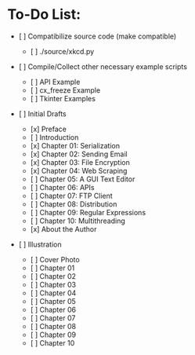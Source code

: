# To-Do List:

* \[ \] Compatibilize source code \(make compatible\)
  * \[ \] .\/source\/xkcd.py


* \[ \] Compile\/Collect other necessary example
  scripts
  * \[ \] API Example
  * \[ \] cx\_freeze Example
  * \[ \] Tkinter Examples


* \[ \] Initial Drafts
  * \[x\] Preface
  * \[ \] Introduction
  * \[x\] Chapter 01: Serialization
  * \[x\] Chapter 02: Sending Email
  * \[x\] Chapter 03: File Encryption
  * \[x\] Chapter 04: Web Scraping
  * \[ \] Chapter 05: A GUI Text Editor
  * \[ \] Chapter 06: APIs
  * \[ \] Chapter 07: FTP Client
  * \[ \] Chapter 08: Distribution
  * \[ \] Chapter 09: Regular Expressions
  * \[ \] Chapter 10: Multithreading
  * \[x\] About the Author


* \[ \] Illustration
  * \[ \] Cover Photo
  * \[ \] Chapter 01
  * \[ \] Chapter 02
  * \[ \] Chapter 03
  * \[ \] Chapter 04
  * \[ \] Chapter 05
  * \[ \] Chapter 06
  * \[ \] Chapter 07
  * \[ \] Chapter 08
  * \[ \] Chapter 09
  * \[ \] Chapter 10


